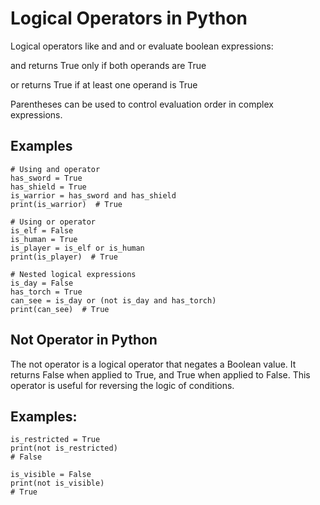 # Logical Operators in Python

Logical operators like and and or evaluate boolean expressions:

and returns True only if both operands are True

or returns True if at least one operand is True

Parentheses can be used to control evaluation order in complex expressions.

## Examples

    # Using and operator
    has_sword = True
    has_shield = True
    is_warrior = has_sword and has_shield
    print(is_warrior)  # True

    # Using or operator
    is_elf = False
    is_human = True
    is_player = is_elf or is_human
    print(is_player)  # True

    # Nested logical expressions
    is_day = False
    has_torch = True
    can_see = is_day or (not is_day and has_torch)
    print(can_see)  # True

## Not Operator in Python

The not operator is a logical operator that negates a Boolean value. It returns False when applied to True, and True when applied to False. This operator is useful for reversing the logic of conditions.

## Examples:

    is_restricted = True
    print(not is_restricted)
    # False

    is_visible = False
    print(not is_visible)
    # True
